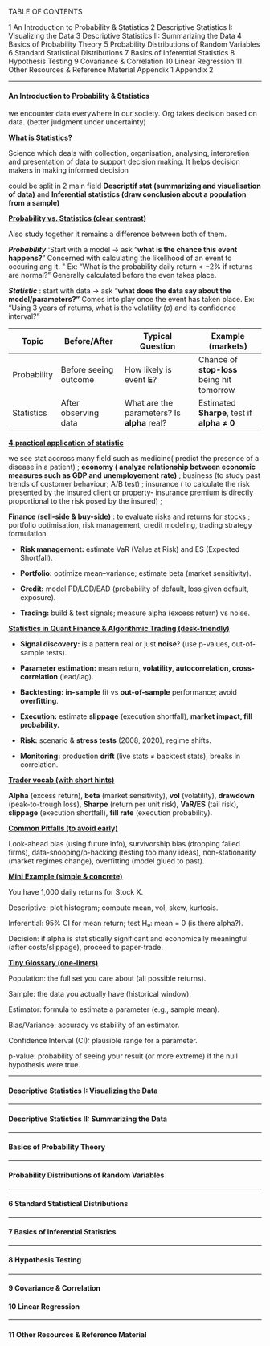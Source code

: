 TABLE OF CONTENTS

1 An Introduction to Probability & Statistics
2 Descriptive Statistics I: Visualizing the Data
3 Descriptive Statistics II: Summarizing the Data
4 Basics of Probability Theory
5 Probability Distributions of Random Variables
6 Standard Statistical Distributions
7 Basics of Inferential Statistics
8 Hypothesis Testing
9 Covariance & Correlation
10 Linear Regression
11 Other Resources & Reference Material
Appendix 1
Appendix 2

---

####  An Introduction to Probability & Statistics


we encounter data everywhere in our society. Org takes decision based on data. (better judgment under uncertainty)


**<ins>What is Statistics?</ins>**

Science which deals with collection, organisation, analysing, interpretion and presentation of data to support decision making. It helps decision makers in making informed decision 

could be split in 2 main field **Descriptif stat (summarizing and visualisation of data)** and **Inferential statistics (draw conclusion about a population from a sample)**


**<ins>Probability vs. Statistics (clear contrast)</ins>**

Also study together it remains a difference between both of them.

***Probability*** :Start with a model → ask “**what is the chance this event happens?**” 
Concerned with calculating the likelihood of an event to occuring ang it. "
Ex: “What is the probability daily return < −2% if returns are normal?”
Generally calculated before the even takes place.


***Statistic*** : start with data → ask “**what does the data say about the model/parameters?”**
Comes into play once the event has taken place.
Ex: “Using 3 years of returns, what is the volatility (σ) and its confidence interval?”


| **Topic**     | **Before/After**         | **Typical Question**                     | **Example (markets)**                         |
|---------------|---------------------------|-------------------------------------------|-----------------------------------------------|
| Probability   | Before seeing outcome     | How likely is event **E**?                | Chance of **stop-loss** being hit tomorrow    |
| Statistics    | After observing data      | What are the parameters? Is **alpha** real? | Estimated **Sharpe**, test if **alpha ≠ 0** |



**<ins>4.practical application of statistic</ins>**

we see stat accross many field such as medicine( predict the presence of a disease in a patient) ; **economy ( analyze relationship between economic measures such as GDP and unemployement rate)** ; business (to study past trends of customer behaviour; A/B test) ; insurance ( to calculate the risk presented by the insured client or property- insurance premium is directly proportional to the risk posed by the insured) ; 

**Finance (sell-side & buy-side)** : to evaluate risks and returns for stocks ; portfolio optimisation, risk management, credit modeling, trading strategy formulation.

- **Risk management:** estimate VaR (Value at Risk) and ES (Expected Shortfall).

- **Portfolio:** optimize mean–variance; estimate beta (market sensitivity).

- **Credit:** model PD/LGD/EAD (probability of default, loss given default, exposure).

- **Trading:** build & test signals; measure alpha (excess return) vs noise.



**<ins>Statistics in Quant Finance & Algorithmic Trading (desk-friendly)</ins>**

- **Signal discovery:** is a pattern real or just **noise**? (use p-values, out-of-sample tests).

- **Parameter estimation:** mean return, **volatility, autocorrelation, cross-correlation** (lead/lag).

- **Backtesting:** **in-sample** fit vs **out-of-sample** performance; avoid **overfitting**.

- **Execution:** estimate **slippage** (execution shortfall), **market impact, fill probability.**

- **Risk:** scenario & **stress tests** (2008, 2020), regime shifts.

- **Monitoring:** production **drift** (live stats ≠ backtest stats), breaks in correlation.

**<ins>Trader vocab (with short hints)</ins>**

**Alpha** (excess return), **beta** (market sensitivity), **vol** (volatility), **drawdown** (peak-to-trough loss), **Sharpe** (return per unit risk), **VaR/ES** (tail risk), **slippage** (execution shortfall), **fill rate** (execution probability).


**<ins>Common Pitfalls (to avoid early)</ins>**

Look-ahead bias (using future info), survivorship bias (dropping failed firms), data-snooping/p-hacking (testing too many ideas), non-stationarity (market regimes change), overfitting (model glued to past).

**<ins>Mini Example (simple & concrete)</ins>**

You have 1,000 daily returns for Stock X.

Descriptive: plot histogram; compute mean, vol, skew, kurtosis.

Inferential: 95% CI for mean return; test H₀: mean = 0 (is there alpha?).

Decision: if alpha is statistically significant and economically meaningful (after costs/slippage), proceed to paper-trade.


**<ins>Tiny Glossary (one-liners)</ins>**

Population: the full set you care about (all possible returns).

Sample: the data you actually have (historical window).

Estimator: formula to estimate a parameter (e.g., sample mean).

Bias/Variance: accuracy vs stability of an estimator.

Confidence Interval (CI): plausible range for a parameter.

p-value: probability of seeing your result (or more extreme) if the null hypothesis were true.

---

#### Descriptive Statistics I: Visualizing the Data

---

#### Descriptive Statistics II: Summarizing the Data


---


#### Basics of Probability Theory

---

#### Probability Distributions of Random Variables

---

#### 6 Standard Statistical Distributions

---

#### 7 Basics of Inferential Statistics
---
#### 8 Hypothesis Testing
---
#### 9 Covariance & Correlation

#### 10 Linear Regression
---
#### 11 Other Resources & Reference Material




